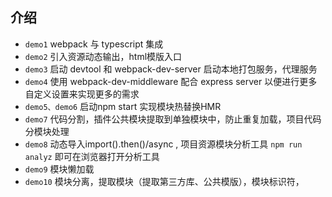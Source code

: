 ## 介绍

- `demo1` webpack 与 typescript 集成
- `demo2` 引入资源动态输出，html模版入口
- `demo3` 启动 devtool 和 webpack-dev-server 启动本地打包服务，代理服务
- `demo4` 使用 webpack-dev-middleware 配合 express server 以便进行更多自定义设置来实现更多的需求
- `demo5、demo6` 启动npm start 实现模块热替换HMR
- `demo7` 代码分割，插件公共模块提取到单独模块中，防止重复加载，项目代码分模块处理
- `demo8` 动态导入import().then()/async , 项目资源模块分析工具 `npm run analyz` 即可在浏览器打开分析工具
- `demo9` 模块懒加载
- `demo10` 模块分离，提取模块（提取第三方库、公共模版），模块标识符，